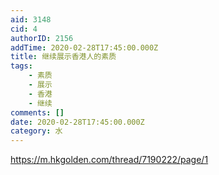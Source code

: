```yaml
---
aid: 3148
cid: 4
authorID: 2156
addTime: 2020-02-28T17:45:00.000Z
title: 继续展示香港人的素质
tags:
    - 素质
    - 展示
    - 香港
    - 继续
comments: []
date: 2020-02-28T17:45:00.000Z
category: 水
---
```


https://m.hkgolden.com/thread/7190222/page/1
